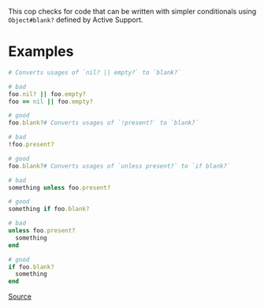 
This cop checks for code that can be written with simpler conditionals
using `Object#blank?` defined by Active Support.

# Examples

```ruby
# Converts usages of `nil? || empty?` to `blank?`

# bad
foo.nil? || foo.empty?
foo == nil || foo.empty?

# good
foo.blank?# Converts usages of `!present?` to `blank?`

# bad
!foo.present?

# good
foo.blank?# Converts usages of `unless present?` to `if blank?`

# bad
something unless foo.present?

# good
something if foo.blank?

# bad
unless foo.present?
  something
end

# good
if foo.blank?
  something
end
```

[Source](http://www.rubydoc.info/gems/rubocop/RuboCop/Cop/Rails/Blank)
